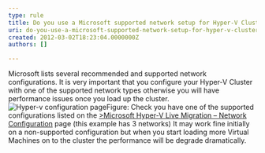 ```yaml
---
type: rule
title: Do you use a Microsoft supported network setup for Hyper-V Clustering?
uri: do-you-use-a-microsoft-supported-network-setup-for-hyper-v-clustering
created: 2012-03-02T18:23:04.0000000Z
authors: []

---
```


 
Microsoft lists several recommended and supported network configurations. It is very important that you configure your Hyper-V Cluster with one of the supported network types otherwise you will have performance issues once you load up the cluster.
 ![Hyper-v configuration page](/ITAndNetworking/Rules-to-Better-Hyper-V-Clustering/PublishingImages/config-page.jpg)Figure: Check you have one of the supported configurations listed on the [&gt;Microsoft Hyper-V Live Migration – Network Configuration](http&#58;//technet.microsoft.com/en-us/library/ff428137%28WS.10%29.aspx) page (this example has 3 networks)
It may work fine initially on a non-supported configuration but when you start loading more Virtual Machines on to the cluster the performance will be degrade dramatically.


